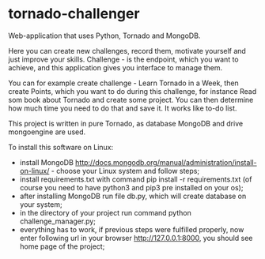 # tornado-challenger
Web-application that uses Python, Tornado and MongoDB.

Here you can create new challenges, record them, motivate yourself and just improve your skills.
Challenge - is the endpoint, which you want to achieve, and this application gives you interface to 
manage them.

You can for example create challenge - Learn Tornado in a Week, then create Points, which you want to do
during this challenge, for instance Read som book about Tornado and create some project. You can then 
determine how much time you need to do that and save it. It works like to-do list.

This project is written in pure Tornado, as database MongoDB and drive mongoengine are used.

To install this software on Linux: 
- install MongoDB http://docs.mongodb.org/manual/administration/install-on-linux/   - choose your Linux system and follow steps;
- install requirements.txt with command pip install -r requirements.txt (of course you need to have python3 and pip3 pre installed on your os);
- after installing MongoDB run file db.py, which will create database on your system;
- in the directory of your project run command python challenge_manager.py;
- everything has to work, if previous steps were fulfilled properly, now enter following url in your browser http://127.0.0.1:8000, you should see home page of the project;
